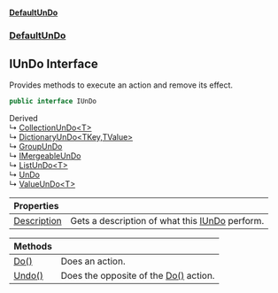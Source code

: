 #### [DefaultUnDo](../../index.md 'index')
### [DefaultUnDo](../../index.md#DefaultUnDo 'DefaultUnDo')

## IUnDo Interface

Provides methods to execute an action and remove its effect\.

```csharp
public interface IUnDo
```

Derived  
&#8627; [CollectionUnDo&lt;T&gt;](../CollectionUnDo_T_/index.md 'DefaultUnDo\.CollectionUnDo\<T\>')  
&#8627; [DictionaryUnDo&lt;TKey,TValue&gt;](../DictionaryUnDo_TKey,TValue_/index.md 'DefaultUnDo\.DictionaryUnDo\<TKey,TValue\>')  
&#8627; [GroupUnDo](../GroupUnDo/index.md 'DefaultUnDo\.GroupUnDo')  
&#8627; [IMergeableUnDo](../IMergeableUnDo/index.md 'DefaultUnDo\.IMergeableUnDo')  
&#8627; [ListUnDo&lt;T&gt;](../ListUnDo_T_/index.md 'DefaultUnDo\.ListUnDo\<T\>')  
&#8627; [UnDo](../UnDo/index.md 'DefaultUnDo\.UnDo')  
&#8627; [ValueUnDo&lt;T&gt;](../ValueUnDo_T_/index.md 'DefaultUnDo\.ValueUnDo\<T\>')

| Properties | |
| :--- | :--- |
| [Description](Description.md 'DefaultUnDo\.IUnDo\.Description') | Gets a description of what this [IUnDo](DefaultUnDo/IUnDo/index.md 'DefaultUnDo\.IUnDo') perform\. |

| Methods | |
| :--- | :--- |
| [Do\(\)](Do().md 'DefaultUnDo\.IUnDo\.Do\(\)') | Does an action\. |
| [Undo\(\)](Undo().md 'DefaultUnDo\.IUnDo\.Undo\(\)') | Does the opposite of the [Do\(\)](Do().md 'DefaultUnDo\.IUnDo\.Do\(\)') action\. |
